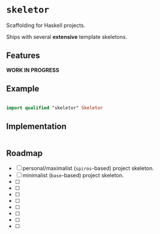 # `skeletor`

Scaffolding for Haskell projects.

Ships with several **extensive** template skeletons.

## Features

**WORK IN PROGRESS**

## Example

```bash

```

```haskell
import qualified "skeletor" Skeletor
```

## Implementation

```haskell

```

## Roadmap

- [ ] personal/maximalist (`spiros`-based) project skeleton.
- [ ] minimalist (`base`-based) project skeleton.
- [ ] 
- [ ] 
- [ ] 
- [ ] 
- [ ] 
- [ ] 
- [ ] 
- [ ] 

## 